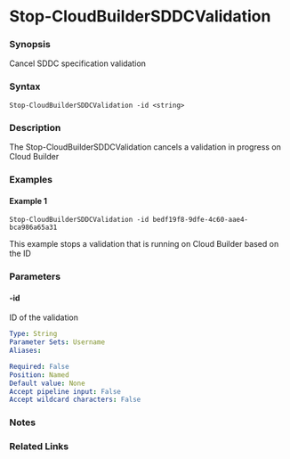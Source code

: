 # Stop-CloudBuilderSDDCValidation

### Synopsis
Cancel SDDC specification validation

### Syntax
```
Stop-CloudBuilderSDDCValidation -id <string>
```

### Description
The Stop-CloudBuilderSDDCValidation cancels a validation in progress on Cloud Builder

### Examples
#### Example 1
```
Stop-CloudBuilderSDDCValidation -id bedf19f8-9dfe-4c60-aae4-bca986a65a31
```
This example stops a validation that is running on Cloud Builder based on the ID

### Parameters

#### -id
ID of the validation

```yaml
Type: String
Parameter Sets: Username
Aliases:

Required: False
Position: Named
Default value: None
Accept pipeline input: False
Accept wildcard characters: False
```

### Notes

### Related Links

